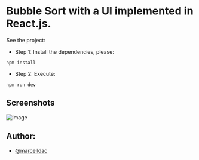 # Bubble Sort with a UI implemented in React.js.
See the project:

- Step 1: Install the dependencies, please:
```
npm install
```

- Step 2: Execute:
```
npm run dev
```

## Screenshots

![image](https://github.com/marcelldac/bubble-sort-ui/assets/83461178/74f0db85-5299-4b59-9ee5-720904f44bca)

## Author:

- [@marcelldac](https://github.com/marcelldac)
